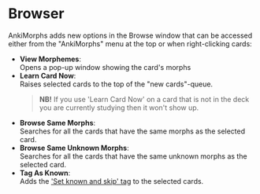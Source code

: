 # Browser

AnkiMorphs adds new options in the Browse window that can be accessed either from the "AnkiMorphs" menu at the top or
when
right-clicking cards:

* **View Morphemes**:  
  Opens a pop-up window showing the card's morphs
* **Learn Card Now**:  
  Raises selected cards to the top of the "new cards"-queue.
  > **NB!** If you use 'Learn Card Now' on a card that is not in the deck you are currently studying then it won't show
  up. 
* **Browse Same Morphs**:  
  Searches for all the cards that have the same morphs as the selected card.
* **Browse Same Unknown Morphs**:  
  Searches for all the cards that have the same unknown morphs as the selected card.
* **Tag As Known**:  
  Adds the ['Set known and skip' tag](../setup/settings/tags.md) to the selected cards.
